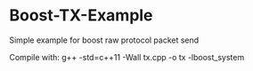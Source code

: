 # Boost-TX-Example
Simple example for boost raw protocol packet send

Compile with:
g++ -std=c++11 -Wall tx.cpp -o tx -lboost_system
